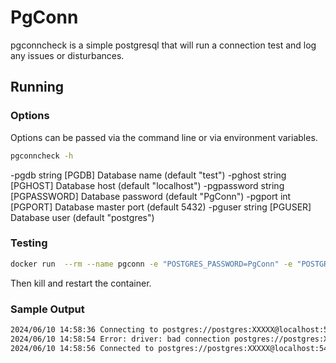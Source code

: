 # PgConn

pgconncheck is a simple postgresql that will run a connection test and log any issues or disturbances.

## Running

### Options

Options can be passed via the command line or via environment variables.

```bash
pgconncheck -h 
```

  -pgdb string
        [PGDB] Database name (default "test")
  -pghost string
        [PGHOST] Database host (default "localhost")
  -pgpassword string
        [PGPASSWORD] Database password (default "PgConn")
  -pgport int
        [PGPORT] Database master port (default 5432)
  -pguser string
        [PGUSER] Database user (default "postgres")

### Testing

```bash
docker run  --rm --name pgconn -e "POSTGRES_PASSWORD=PgConn" -e "POSTGRES_DB=test" -p 5432:5432 postgres
```

Then kill and restart the container.

### Sample Output

```bash
2024/06/10 14:58:36 Connecting to postgres://postgres:XXXXX@localhost:5432/test
2024/06/10 14:58:54 Error: driver: bad connection postgres://postgres:XXXXX@localhost:5432/test
2024/06/10 14:58:56 Connected to postgres://postgres:XXXXX@localhost:5432/test
```

